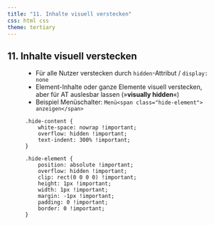 ```yaml
---
title: "11. Inhalte visuell verstecken"
css: html css
theme: tertiary
---
```

## 11. Inhalte visuell verstecken

<figure class="side-by-side">
<figcaption>

- Für alle Nutzer verstecken durch `hidden`-Attribut / `display: none`
- Element-Inhalte oder ganze Elemente visuell verstecken, aber für AT auslesbar lassen (»**visually hidden**«)
- Beispiel Menüschalter: `Menü<span class="hide-element"> anzeigen</span>`

</figcaption>

    .hide-content {
        white-space: nowrap !important;
        overflow: hidden !important;
        text-indent: 300% !important;
    }
    
    .hide-element {
        position: absolute !important;
        overflow: hidden !important;
        clip: rect(0 0 0 0) !important;
        height: 1px !important;
        width: 1px !important;
        margin: -1px !important;
        padding: 0 !important;
        border: 0 !important;
    }

</figure>
